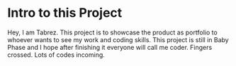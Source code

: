 # Intro to this Project

Hey, I am Tabrez. This project is to showcase the product as portfolio to whoever wants to see my work and coding skills. This project is still in Baby Phase and I hope after finishing it everyone will call me coder. Fingers crossed. Lots of codes incoming.
